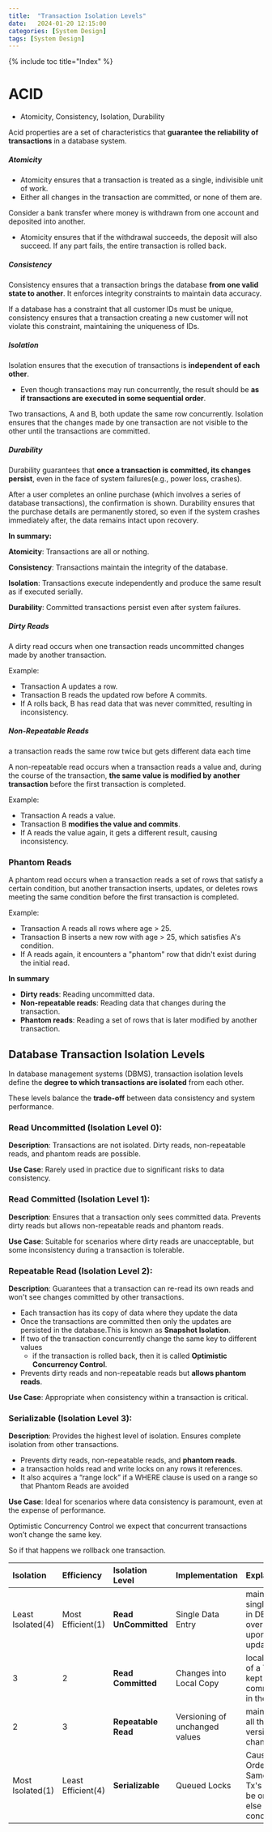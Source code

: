 ```yaml
---
title:  "Transaction Isolation Levels"
date:   2024-01-20 12:15:00
categories: [System Design]
tags: [System Design]
---
```

{% include toc title="Index" %}


# ACID 
- Atomicity, Consistency, Isolation, Durability 

Acid properties are a set of characteristics that **guarantee the reliability of transactions** 
in a database system.

##### Atomicity
- Atomicity ensures that a transaction is treated as a single, indivisible unit of work. 
- Either all changes in the transaction are committed, or none of them are.

Consider a bank transfer where money is withdrawn from one account and deposited into another. 
- Atomicity ensures that if the withdrawal succeeds, the deposit will also succeed. If any part fails, the entire transaction is rolled back.

##### Consistency
Consistency ensures that a transaction brings the database **from one valid state to another**. 
It enforces integrity constraints to maintain data accuracy.

If a database has a constraint that all customer IDs must be unique, 
consistency ensures that a transaction creating a new customer will not violate this constraint, maintaining the uniqueness of IDs.

##### Isolation
Isolation ensures that the execution of transactions is **independent of each other**.
- Even though transactions may run concurrently, the result should be **as if transactions are executed in some sequential order**.

Two transactions, A and B, both update the same row concurrently. Isolation ensures that the changes made by one transaction are not visible to the other until the transactions are committed.

##### Durability
Durability guarantees that **once a transaction is committed, its changes persist**, even in the face of system failures(e.g., power loss, crashes).

After a user completes an online purchase (which involves a series of database transactions), the confirmation is shown. Durability ensures that the purchase details are permanently stored, so even if the system crashes immediately after, the data remains intact upon recovery.

**In summary:**

**Atomicity**: Transactions are all or nothing.

**Consistency**: Transactions maintain the integrity of the database.

**Isolation**: Transactions execute independently and produce the same result as if executed serially.

**Durability**: Committed transactions persist even after system failures.

##### Dirty Reads
A dirty read occurs when one transaction reads uncommitted changes made by another transaction.

Example:
- Transaction A updates a row.
- Transaction B reads the updated row before A commits.
- If A rolls back, B has read data that was never committed, resulting in inconsistency.

##### Non-Repeatable Reads
a transaction reads the same row twice but gets different data each time

A non-repeatable read occurs when a transaction reads a value and, during the course of the transaction, 
**the same value is modified by another transaction** before the first transaction is completed.

Example:
- Transaction A reads a value.
- Transaction B **modifies the value and commits**.
- If A reads the value again, it gets a different result, causing inconsistency.

### Phantom Reads
A phantom read occurs when a transaction reads a set of rows that satisfy a certain condition, 
but another transaction inserts, updates, or deletes rows meeting the same condition before the first transaction 
is completed.

Example:
- Transaction A reads all rows where age > 25.
- Transaction B inserts a new row with age > 25, which satisfies A's condition.
- If A reads again, it encounters a "phantom" row that didn't exist during the initial read.


**In summary**

- **Dirty reads**: Reading uncommitted data.
- **Non-repeatable reads**: Reading data that changes during the transaction.
- **Phantom reads**: Reading a set of rows that is later modified by another transaction.

## Database Transaction Isolation Levels
In database management systems (DBMS), transaction isolation levels define the **degree to which transactions are isolated**
from each other.

These levels balance the **trade-off** between data consistency and system performance.

### Read Uncommitted (Isolation Level 0):

**Description**: Transactions are not isolated. Dirty reads, non-repeatable reads, and phantom reads are possible.

**Use Case**: Rarely used in practice due to significant risks to data consistency.

### Read Committed (Isolation Level 1):

**Description**: Ensures that a transaction only sees committed data. 
Prevents dirty reads but allows non-repeatable reads and phantom reads.

**Use Case**: Suitable for scenarios where dirty reads are unacceptable, but some inconsistency during a transaction is 
tolerable.

### Repeatable Read (Isolation Level 2):

**Description**: Guarantees that a transaction can re-read its own reads and won't see changes committed by other 
transactions. 
- Each transaction has its copy of data where they update the data
- Once the transactions are committed then only the updates are persisted in the database.This is known as **Snapshot Isolation**.
- If two of the transaction concurrently change the same key to different values 
  - if the transaction is rolled back, then it is called **Optimistic Concurrency Control**.
- Prevents dirty reads and non-repeatable reads but **allows phantom reads**.

**Use Case**: Appropriate when consistency within a transaction is critical.

### Serializable (Isolation Level 3):

**Description**: Provides the highest level of isolation. Ensures complete isolation from other transactions. 
- Prevents dirty reads, non-repeatable reads, and **phantom reads**.
- a transaction holds read and write locks on any rows it references. 
- It also acquires a “range lock” if a WHERE clause is used on a range so that Phantom Reads are avoided

**Use Case**: Ideal for scenarios where data consistency is paramount, even at the expense of performance.

Optimistic Concurrency Control we expect that concurrent transactions won’t change the same key. 

So if that happens we rollback one transaction.


| Isolation         | Efficiency         | Isolation Level      | Implementation                 | Explanation                                                    |
|:------------------|:-------------------|:---------------------|:-------------------------------|:---------------------------------------------------------------|
| Least Isolated(4) | Most Efficient(1)  | **Read UnCommitted** | Single Data Entry              | mains a single entry in DB and overrides <br/> upon updates    |
| 3                 | 2                  | **Read Committed**   | Changes into Local Copy        | local values of a Tx is kept until committed in the end        |
| 2                 | 3                  | **Repeatable Read**  | Versioning of unchanged values | maintains all the version of changes                           |
| Most Isolated(1)  | Least Efficient(4) | **Serializable**     | Queued Locks                   | Causal Ordering. Same Key Tx's must be ordered else concurrent |

